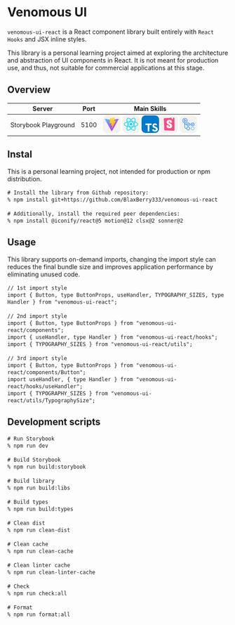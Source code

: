 # Venomous UI

`venomous-ui-react` is a React component library built entirely with `React Hooks` and JSX inline styles.

This library is a personal learning project aimed at exploring the architecture and abstraction of UI components in React. It is not meant for production use, and thus, not suitable for commercial applications at this stage.

## Overview

| Server               | Port | Main Skills                                                                                                                                                                                                                                                                                                                                                                                                                                                                                                                                                                                                                                                                                                                                                                                                                                  |
| -------------------- | :--: | -------------------------------------------------------------------------------------------------------------------------------------------------------------------------------------------------------------------------------------------------------------------------------------------------------------------------------------------------------------------------------------------------------------------------------------------------------------------------------------------------------------------------------------------------------------------------------------------------------------------------------------------------------------------------------------------------------------------------------------------------------------------------------------------------------------------------------------------- |
| Storybook Playground | 5100 | <img src="https://github.com/BlaxBerry333/programming-notes/blob/main/docs/public/static/skill-icons/web-frontend--vite.png?raw=true" style="width:40px;" /> <img src="https://github.com/BlaxBerry333/programming-notes/blob/main/docs/public/static/skill-icons/web-frontend--react.png?raw=true" style="width:40px;" /> <img src="https://github.com/BlaxBerry333/programming-notes/blob/main/docs/public/static/skill-icons/web-frontend--typescript.png?raw=true" style="width:40px;" /> <img src="https://github.com/BlaxBerry333/programming-notes/blob/main/docs/public/static/skill-icons/web-frontend--storybook.png?raw=true" style="width:40px;" /> <img src="https://github.com/BlaxBerry333/programming-notes/blob/main/docs/public/static/skill-icons/web-infrastructure--github-actions.png?raw=true" style="width:40px;" /> |

## Instal

This is a personal learning project, not intended for production or npm distribution.

```shell
# Install the library from Github repository:
% npm install git+https://github.com/BlaxBerry333/venomous-ui-react

# Additionally, install the required peer dependencies:
% npm install @iconify/react@5 motion@12 clsx@2 sonner@2
```

## Usage

This library supports on-demand imports, changing the import style can reduces the final bundle size and improves application performance by eliminating unused code.

```tsx
// 1st import style
import { Button, type ButtonProps, useHandler, TYPOGRAPHY_SIZES, type Handler } from "venomous-ui-react";

// 2nd import style
import { Button, type ButtonProps } from "venomous-ui-react/components";
import { useHandler, type Handler } from "venomous-ui-react/hooks";
import { TYPOGRAPHY_SIZES } from "venomous-ui-react/utils";

// 3rd import style
import { Button, type ButtonProps } from "venomous-ui-react/components/Button";
import useHandler, { type Handler } from "venomous-ui-react/hooks/useHandler";
import { TYPOGRAPHY_SIZES } from "venomous-ui-react/utils/TypographySize";
```

## Development scripts

```shell
# Run Storybook
% npm run dev

# Build Storybook
% npm run build:storybook

# Build library
% npm run build:libs

# Build types
% npm run build:types

# Clean dist
% npm run clean-dist

# Clean cache
% npm run clean-cache

# Clean linter cache
% npm run clean-linter-cache

# Check
% npm run check:all

# Format
% npm run format:all
```
